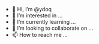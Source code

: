 - 👋 Hi, I’m @ydoq
- 👀 I’m interested in ...
- 🌱 I’m currently learning ...
- 💞️ I’m looking to collaborate on ...
- 📫 How to reach me ...

<!---
ydoq/ydoq is a ✨ special ✨ repository because its `README.md` (this file) appears on your GitHub profile.
You can click the Preview link to take a look at your changes.
--->
